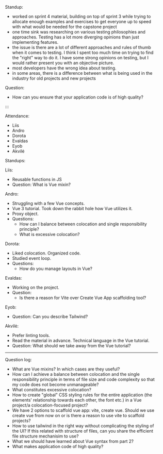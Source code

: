 Standup:

- worked on sprint 4 material, building on top of sprint 3 while trying to allocate enough examples and exercises to get everyone up to speed with what would be needed for the capstone project
- one time sink was researching on various testing philosophies and approaches. Testing has a lot more diverging opinions than just implementing features.
- the issue is there are a lot of different approaches and rules of thumb when it comes to testing. I think I spent too much time on trying to find the "right" way to do it. I have some strong opinions on testing, but I would rather present you with an objective picture.
- most developers have the wrong idea about testing.
- in some areas, there is a difference between what is being used in the industry for old projects and new projects

Question:

- How can you ensure that your application code is of high quality?

:::

Attendance:

- Liis
- Andro
- Dorota
- Evaldas
- Eyob
- Akvilė

Standups:

Liis:
- Reusable functions in JS
- Question: What is Vue mixin?

Andro:
- Struggling with a few Vue concepts.
- Vue 3 tutorial. Took down the rabbit hole how Vue utilizes it.
- Proxy object.
- Questions:
  - How can I balance between colocation and single responsibility principle?
  - What is excessive colocation?

Dorota:
- Liked colocation. Organized code.
- Studied event loop.
- Questions:
  - How do you manage layouts in Vue?

Evaldas:
- Working on the project.
- Question:
  - Is there a reason for Vite over Create Vue App scaffolding tool?

Eyob:
- Question: Can you describe Tailwind?

Akvilė:
- Prefer linting tools.
- Read the material in advance. Technical language in the Vue tutorial.
- Question: What should we take away from the Vue tutorial?

---

Question log:

- What are Vue mixins? In which cases are they useful?
- How can I achieve a balance between colocation and the single responsibility principle in terms of file size and code complexity so that my code does not become unmanageable?
- What constitutes excessive colocation?
- How to create "global" CSS styling rules for the entire application (the elements' relationship towards each other, the font etc.) in a Vue project/a colocation-focused project?
- We have 2 options to scaffold vue app: vite, create vue. Should we use create vue from now on or is there a reason to use vite to scaffold projects?
- How to use tailwind in the right way without complicating the styling of the UI? If this related with structure of files, can you share the efficient file structure mechanisim to use?
- What we should have learned about Vue syntax from part 2?
- What makes application code of high quality?

